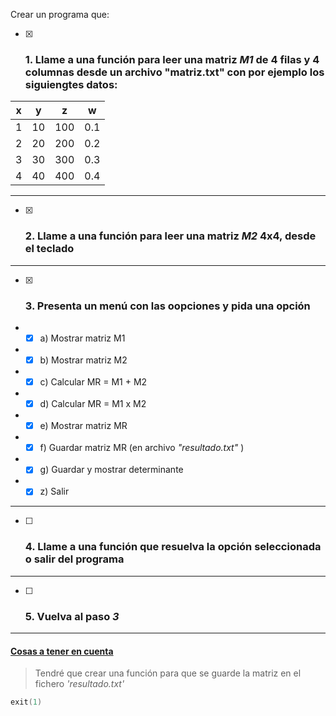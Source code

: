 Crear un programa que:
- [x] ###  1. Llame a una función para leer una matriz *M1* de 4 filas y 4 columnas desde un archivo "matriz.txt" con por ejemplo los siguiengtes datos:


| x | y | z | w |
|---|---|---|---|
|1|10|100|0.1|
|2|20|200|0.2|
|3|30|300|0.3|
|4|40|400|0.4|

___
- [x] ### 2. Llame a una función para leer una matriz _M2_ 4x4, desde el teclado
___
- [x] ### 3. Presenta un menú con las oopciones y pida una opción
- - [x] a) Mostrar matriz M1
- - [x] b) Mostrar matriz M2
- - [x] c) Calcular MR = M1 + M2
- - [x] d) Calcular MR = M1 x M2
- - [x] e) Mostrar matriz MR
- - [x] f) Guardar matriz MR (en archivo _"resultado.txt"_ )
- - [x] g) Guardar y mostrar determinante
- - [x] z) Salir
___
- [ ] ### 4. Llame a una función que resuelva la opción seleccionada o salir del programa
___
- [ ] ### 5. Vuelva al paso _3_
___
#### <ins>Cosas a tener en cuenta</ins>

> Tendré que crear una función para que se guarde la matriz en el fichero _'resultado.txt'_

```c
exit(1)
```
